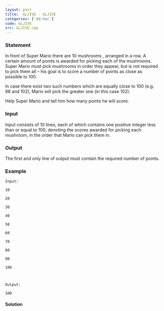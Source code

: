 ```yaml
---
layout: post
title:  GLJIVE - GLJIVE
categories: ['ad-hoc']
code: GLJIVE
src: GLJIVE.cpp
---
```


### **Statement**

In front of Super Mario there are 10 mushrooms , arranged in a row. A
certain amount of points is awarded for picking each of the mushrooms. Super
Mario must pick mushrooms in order they appear, but is not required to
pick them all – his goal is to score a number of points as close as possible
to 100.

In case there exist two such numbers which are equally close to 100 (e.g. 98
and 102), Mario will pick the greater one (in this case 102).

Help Super Mario and tell him how many points he will score.

### Input

Input consists of 10 lines, each of which contains one positive integer less
than or equal to 100, denoting the scores awarded for picking each mushroom,
in the order that Mario can pick them in.

### Output

The first and only line of output must contain the required number of points.

### Example

    
    
    Input:
    10
    20
    30
    40
    50
    60
    70
    80
    90
    100
    
    Output:
    100



#### **Solution**



